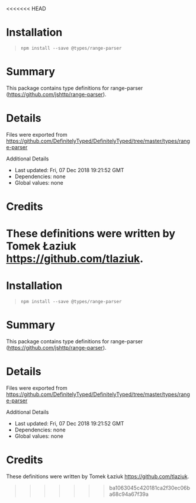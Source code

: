 <<<<<<< HEAD
# Installation
> `npm install --save @types/range-parser`

# Summary
This package contains type definitions for range-parser (https://github.com/jshttp/range-parser).

# Details
Files were exported from https://github.com/DefinitelyTyped/DefinitelyTyped/tree/master/types/range-parser

Additional Details
 * Last updated: Fri, 07 Dec 2018 19:21:52 GMT
 * Dependencies: none
 * Global values: none

# Credits
These definitions were written by Tomek Łaziuk <https://github.com/tlaziuk>.
=======
# Installation
> `npm install --save @types/range-parser`

# Summary
This package contains type definitions for range-parser (https://github.com/jshttp/range-parser).

# Details
Files were exported from https://github.com/DefinitelyTyped/DefinitelyTyped/tree/master/types/range-parser

Additional Details
 * Last updated: Fri, 07 Dec 2018 19:21:52 GMT
 * Dependencies: none
 * Global values: none

# Credits
These definitions were written by Tomek Łaziuk <https://github.com/tlaziuk>.
>>>>>>> ba1063045c420181ca2f30ec06ba68c94a67f39a
